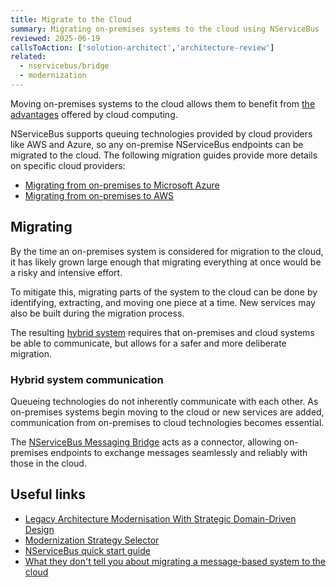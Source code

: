 ```yaml
---
title: Migrate to the Cloud
summary: Migrating on-premises systems to the cloud using NServiceBus
reviewed: 2025-06-19
callsToAction: ['solution-architect','architecture-review']
related:
  - nservicebus/bridge
  - modernization
---
```


Moving on-premises systems to the cloud allows them to benefit from [the advantages](https://docs.aws.amazon.com/whitepapers/latest/aws-overview/six-advantages-of-cloud-computing.html) offered by  cloud computing.

NServiceBus supports queuing technologies provided by cloud providers like AWS and Azure, so any on-premise NServiceBus endpoints can be migrated to the cloud. The following migration guides provide more details on specific cloud providers:

- [Migrating from on-premises to Microsoft Azure](/modernization/migrate-to-the-cloud/on-premises-to-azure.md)
- [Migrating from on-premises to AWS](/modernization/migrate-to-the-cloud/on-premises-to-aws.md)

## Migrating

By the time an on-premises system is considered for migration to the cloud, it has likely grown large enough that migrating everything at once would be a risky and intensive effort.

To mitigate this, migrating parts of the system to the cloud can be done by identifying, extracting, and moving one piece at a time. New services may also be built during the migration process.

The resulting [hybrid system](/architecture/hybrid-systems.md) requires that on-premises and cloud systems be able to communicate, but allows for a safer and more deliberate migration.

### Hybrid system communication

Queueing technologies do not inherently communicate with each other. As on-premises systems begin moving to the cloud or new services are added, communication from on-premises to cloud technologies becomes essential.

The [NServiceBus Messaging Bridge](/nservicebus/bridge) acts as a connector, allowing on-premises endpoints to exchange messages seamlessly and reliably with those in the cloud.

## Useful links

- [Legacy Architecture Modernisation With Strategic Domain-Driven Design](https://medium.com/nick-tune-tech-strategy-blog/legacy-architecture-modernisation-with-strategic-domain-driven-design-3e7c05bb383f)
- [Modernization Strategy Selector](https://medium.com/nick-tune-tech-strategy-blog/modernization-strategy-selector-e06eb722dee)
- [NServiceBus quick start guide](/tutorials/quickstart/)
- [What they don't tell you about migrating a message-based system to the cloud](https://particular.net/blog/messaging-bridge-migrating-to-the-cloud)
